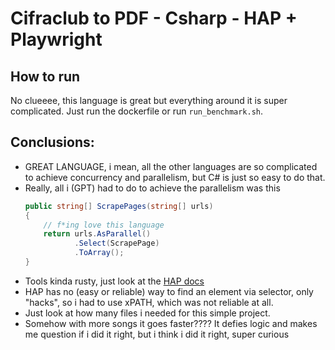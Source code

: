 # Cifraclub to PDF - Csharp - HAP + Playwright

## How to run
No clueeee, this language is great but everything around it is super complicated.
Just run the dockerfile or run `run_benchmark.sh`.

## Conclusions:
- GREAT LANGUAGE, i mean, all the other languages are so complicated to achieve concurrency and parallelism, but C# is just so easy to do that.
- Really, all i (GPT) had to do to achieve the parallelism was this
    ```csharp
    public string[] ScrapePages(string[] urls)
    {
        // f*ing love this language
        return urls.AsParallel()
               .Select(ScrapePage)
               .ToArray();
    }
    ```
- Tools kinda rusty, just look at the [HAP docs](https://html--agility--pack-net.translate.goog/?_x_tr_sl=en&_x_tr_tl=es&_x_tr_hl=es&_x_tr_pto=tc)
- HAP has no (easy or reliable) way to find an element via selector, only "hacks", so i had to use xPATH, which was not reliable at all.
- Just look at how many files i needed for this simple project.
- Somehow with more songs it goes faster???? It defies logic and makes me question if i did it right, but i think i did it right, super curious